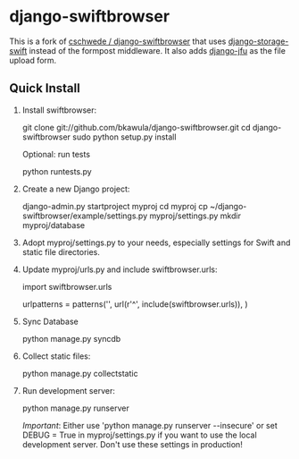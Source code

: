 django-swiftbrowser
===================

This is a fork of [cschwede / django-swiftbrowser](https://github.com/cschwede/django-swiftbrowser) that uses [django-storage-swift](https://github.com/wecreatepixels/django-storage-swift) instead of the formpost middleware. It also adds [django-jfu](https://github.com/Alem/django-jfu) as the file upload form. 

Quick Install
-------------

1) Install swiftbrowser:

    git clone git://github.com/bkawula/django-swiftbrowser.git
    cd django-swiftbrowser
    sudo python setup.py install

   Optional: run tests

    python runtests.py

2) Create a new Django project:

    django-admin.py startproject myproj
    cd myproj
    cp ~/django-swiftbrowser/example/settings.py myproj/settings.py
	mkdir myproj/database

3) Adopt myproj/settings.py to your needs, especially settings for Swift and static file directories.

4) Update myproj/urls.py and include swiftbrowser.urls:

    import swiftbrowser.urls

    urlpatterns = patterns('',
        url(r'^', include(swiftbrowser.urls)),
    )

5) Sync Database

	python manage.py syncdb

6) Collect static files:

    python manage.py collectstatic

7) Run development server:
   
    python manage.py runserver

   *Important*: Either use 'python manage.py runserver --insecure' or set DEBUG = True in myproj/settings.py if you want to use the
   local development server. Don't use these settings in production!

